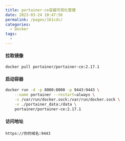 ```yaml
---
title: portainer-ce容器可视化管理
date: 2023-03-24 10:47:56
permalink: /pages/161cdc/
categories:
  - Docker
tags:
  - 
---
```

#### 拉取镜像

`docker pull portainer/portainer-ce:2.17.1`

#### 启动容器

```bash
docker run -d -p 8000:8000 -p 9443:9443 \
    --name portainer --restart=always \
    -v /var/run/docker.sock:/var/run/docker.sock \
    -v ./portainer_data:/data \
    portainer/portainer-ce:2.17.1
```

#### 访问地址

`https://你的域名:9443`
